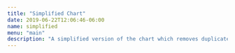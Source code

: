 ```yaml
---
title: "Simplified Chart"
date: 2019-06-22T12:06:46-06:00
name: simplified
menu: "main"
description: "A simplified version of the chart which removes duplicate lines and merges synonyms."
---
```

